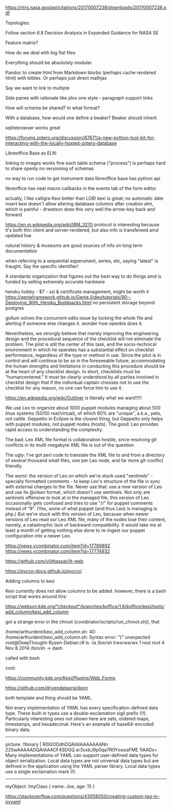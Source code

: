 https://ntrs.nasa.gov/api/citations/20170007238/downloads/20170007238.pdf

Topologies:

Follow section 6.8 Decision Analysis  in  Expanded Guidance for NASA SE

Feature matrix?

How do we deal with big flat files

Everything should be absolutely modular.

Pandoc to create html from Markdown blurbs (perhaps cache rendered html) with bibtex.
Or perhaps just direct mathjax

Say we want to link to multiple 

Side panes with rationale like plos one style - paragraph support links

How will schema be shared? In what format?

With a database, how would one define a beaker? 
Beaker should inherit 



sqlitebrowser works great

https://forums.zotero.org/discussion/87671/a-new-python-tool-kit-for-interacting-with-the-locally-hosted-zotero-database




Libreoffice Base as ELN:

linking to images works fine
each table schema ("process") is perhaps hard to share openly
no versioning of schemas

no way to run code to get instrument data
libreoffice base has python api

libreoffice has neat macro callbacks in the events tab of the form editor

actually, I like calligra Kexi better than LOB!
kexi is great; no automatic date insert 
kexi doesn't allow altering database columns after creation atm, which is painful - drwatson does this very well
the arrow-key back and forward 




https://en.m.wikipedia.org/wiki/IBM_3270 protocol is interesting because it's both thin client and server-rendered, but also info is transfereed amd updated live


natural history & museums are good sources of info on long term documentation

when referring to a sequential eqperument, series, etc, saying "latest" is fraught. Say the specific identifier!


A standards organization that figures out the best way to do things amd is funded by selling extremely accurate hardware



heroku hobby - $7 - ssl & certificate management, might be worth it
https://genieframework.github.io/Genie.jl/dev/tutorials/90--Deploying_With_Heroku_Buildpacks.html
no persistent storage beyond postgres


gollum solves the concurrent edits issue by locking the whole file and alerting if someone else changes it. wonder how openbis does it.

Nevertheless, we strongly believe that merely improving the engineering design and the procedural
sequence of the checklist will not eliminate the problem. The pilot is still the center of this task, and
the socio-technical environment in which he operates has a substantial effect on checklist performance, regardless of the type or method in use. Since the pilot is in control and will continue to be
so in the foreseeable future, accommodating the human strengths and limitations in conducting this
procedure should be at the heart of any checklist design. In short, checklists must be “humancentered.” It must be clearly understood by all parties involved in checklist design that if the individual captain chooses not to use the checklist for any reason, no one can force him to use it.




https://en.wikipedia.org/wiki/Outliner is literally what we want!!!!!

We use Leo to organize about 1000 puppet modules managing about 500 linux systems (50/50 real/virtual), of which 60% are "unique", a.k.a., pets, not cattle. Geppetto in Eclipse is the closest thing, but Geppetto only helps with puppet modules, not puppet nodes (hosts).
The good: Leo provides rapid access to understanding the complexity.

The bad: Leo XML file format is collaboration hostile, since resolving git conflicts in its multi-megabyte XML file is out of the question.

The ugly: I've got perl code to translate the XML file to and from a directory of several thousand small files, one per Leo node, and far more git-conflict friendly.

The worst: the version of Leo on which we're stuck used "sentinels" - specially formatted comments - to keep Leo's structure of the file in sync with external changes to the file. Never use that: use a new version of Leo and use its @clean format, which doesn't use sentinels. Not only are sentinels offensive to look at in the managed file, this version of Leo occasionally gets confused and tries to use "//" for puppet comments instead of "#". (Yes, some of what puppet (and thus Leo) is managing is php.) But we're stuck with this version of Leo, because when newer versions of Leo read our Leo XML file, many of the nodes lose their content, namely, a catastrophic lack of backward compatibility. It would take me at least a month of getting nothing else done to re-ingest our puppet configuration into a newer Leo.

https://news.ycombinator.com/item?id=17769892
https://news.ycombinator.com/item?id=17774932












https://github.com/vijithassar/lit-web


https://pycco-docs.github.io/pycco/



Adding columns to kexi

Kexi currently does not allow columns to be added.
however, there is a bash script that works around this:

https://websvn.kde.org/*checkout*/branches/koffice/1.6/koffice/kexi/tools/add_column/kexi_add_column

got a strange error in the chroot (covidinator/scripts/run_chroot.sh)), that 

/home/arthurdent/kexi_add_column.sh: 40: /home/arthurdent/kexi_add_column.sh: Syntax error: "}" unexpected
root@DeepThought-Ryzen-Debian:/# ls -la /bin/sh
lrwxrwxrwx 1 root root 4 Nov  8  2014 /bin/sh -> dash

called with bash



cool:

https://community.kde.org/Kexi/Plugins/Web_Forms



https://github.com/drivendataorg/deon



both template and thing should be YAML.

Not every implementation of YAML has every specification-defined data type. These built-in types use a double-exclamation sigil prefix (!!). Particularly interesting ones not shown here are sets, ordered maps, timestamps, and hexadecimal. Here's an example of base64-encoded binary data.

---
picture: !!binary |
  R0lGODdhDQAIAIAAAAAAANn
  Z2SwAAAAADQAIAAACF4SDGQ
  ar3xxbJ9p0qa7R0YxwzaFME
  1IAADs=
Many implementations of YAML can support user-defined data types for object serialization. Local data types are not universal data types but are defined in the application using the YAML parser library. Local data types use a single exclamation mark (!).

---
myObject: !myClass { name: Joe, age: 15 }

https://stackoverflow.com/questions/43058050/creating-custom-tag-in-pyyaml